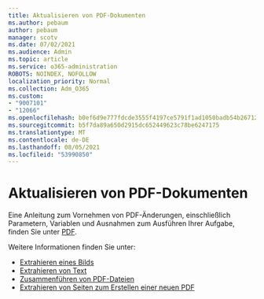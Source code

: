 ```yaml
---
title: Aktualisieren von PDF-Dokumenten
ms.author: pebaum
author: pebaum
manager: scotv
ms.date: 07/02/2021
ms.audience: Admin
ms.topic: article
ms.service: o365-administration
ROBOTS: NOINDEX, NOFOLLOW
localization_priority: Normal
ms.collection: Adm_O365
ms.custom:
- "9007101"
- "12066"
ms.openlocfilehash: b0ef6d9e777fdcde3555f4197ce5791f1ad1050badb54b267129d2b1febe0e7c
ms.sourcegitcommit: b5f7da89a650d2915dc652449623c78be6247175
ms.translationtype: MT
ms.contentlocale: de-DE
ms.lasthandoff: 08/05/2021
ms.locfileid: "53990850"
---
```

# <a name="update-pdf-documents"></a>Aktualisieren von PDF-Dokumenten

Eine Anleitung zum Vornehmen von PDF-Änderungen, einschließlich Parametern, Variablen und Ausnahmen zum Ausführen Ihrer Aufgabe, finden Sie unter [PDF](/power-automate/desktop-flows/actions-reference/pdf).

Weitere Informationen finden Sie unter:

- [Extrahieren eines Bilds](/power-automate/desktop-flows/actions-reference/pdf#pdf-actions)
- [Extrahieren von Text](/power-automate/desktop-flows/actions-reference/pdf#extracttextfrompdfaction)
- [Zusammenführen von PDF-Dateien](/power-automate/desktop-flows/actions-reference/pdf#mergefiles)
- [Extrahieren von Seiten zum Erstellen einer neuen PDF](/power-automate/desktop-flows/actions-reference/pdf#extractpages)
